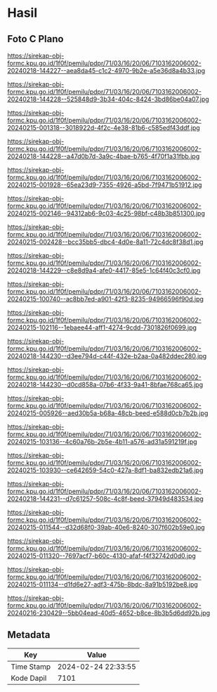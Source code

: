 # Hasil

## Foto C Plano

https://sirekap-obj-formc.kpu.go.id/1f0f/pemilu/pdpr/71/03/16/20/06/7103162006002-20240218-144227--aea8da45-c1c2-4970-9b2e-a5e36d8a4b33.jpg

https://sirekap-obj-formc.kpu.go.id/1f0f/pemilu/pdpr/71/03/16/20/06/7103162006002-20240218-144228--525848d9-3b34-404c-8424-3bd86be04a07.jpg

https://sirekap-obj-formc.kpu.go.id/1f0f/pemilu/pdpr/71/03/16/20/06/7103162006002-20240215-001318--3018922d-4f2c-4e38-81b6-c585edf43ddf.jpg

https://sirekap-obj-formc.kpu.go.id/1f0f/pemilu/pdpr/71/03/16/20/06/7103162006002-20240218-144228--a47d0b7d-3a9c-4bae-b765-4f70f1a31fbb.jpg

https://sirekap-obj-formc.kpu.go.id/1f0f/pemilu/pdpr/71/03/16/20/06/7103162006002-20240215-001928--65ea23d9-7355-4926-a5bd-7f9471b51912.jpg

https://sirekap-obj-formc.kpu.go.id/1f0f/pemilu/pdpr/71/03/16/20/06/7103162006002-20240215-002146--94312ab6-9c03-4c25-98bf-c48b3b851300.jpg

https://sirekap-obj-formc.kpu.go.id/1f0f/pemilu/pdpr/71/03/16/20/06/7103162006002-20240215-002428--bcc35bb5-dbc4-4d0e-8a11-72c4dc8f38d1.jpg

https://sirekap-obj-formc.kpu.go.id/1f0f/pemilu/pdpr/71/03/16/20/06/7103162006002-20240218-144229--c8e8d9a4-afe0-4417-85e5-1c64f40c3cf0.jpg

https://sirekap-obj-formc.kpu.go.id/1f0f/pemilu/pdpr/71/03/16/20/06/7103162006002-20240215-100740--ac8bb7ed-a901-42f3-8235-94966596f90d.jpg

https://sirekap-obj-formc.kpu.go.id/1f0f/pemilu/pdpr/71/03/16/20/06/7103162006002-20240215-102116--1ebaee44-aff1-4274-9cdd-7301826f0699.jpg

https://sirekap-obj-formc.kpu.go.id/1f0f/pemilu/pdpr/71/03/16/20/06/7103162006002-20240218-144230--d3ee794d-c44f-432e-b2aa-0a482ddec280.jpg

https://sirekap-obj-formc.kpu.go.id/1f0f/pemilu/pdpr/71/03/16/20/06/7103162006002-20240218-144230--d0cd858a-07b6-4f33-9a41-8bfae768ca65.jpg

https://sirekap-obj-formc.kpu.go.id/1f0f/pemilu/pdpr/71/03/16/20/06/7103162006002-20240215-005926--aed30b5a-b68a-48cb-beed-e588d0cb7b2b.jpg

https://sirekap-obj-formc.kpu.go.id/1f0f/pemilu/pdpr/71/03/16/20/06/7103162006002-20240215-103136--4c60a76b-2b5e-4b11-a576-ad31a591219f.jpg

https://sirekap-obj-formc.kpu.go.id/1f0f/pemilu/pdpr/71/03/16/20/06/7103162006002-20240215-103930--ce642659-54c0-427a-8df1-ba832edb21a6.jpg

https://sirekap-obj-formc.kpu.go.id/1f0f/pemilu/pdpr/71/03/16/20/06/7103162006002-20240218-144231--d7c61257-508c-4c8f-beed-37949d483534.jpg

https://sirekap-obj-formc.kpu.go.id/1f0f/pemilu/pdpr/71/03/16/20/06/7103162006002-20240215-011544--d32d68f0-39ab-40e6-8240-307f602b59e0.jpg

https://sirekap-obj-formc.kpu.go.id/1f0f/pemilu/pdpr/71/03/16/20/06/7103162006002-20240215-011320--7697acf7-b60c-4130-afaf-f4f32742d0d0.jpg

https://sirekap-obj-formc.kpu.go.id/1f0f/pemilu/pdpr/71/03/16/20/06/7103162006002-20240215-011134--d1fd6e27-adf3-475b-8bdc-8a91b5192be8.jpg

https://sirekap-obj-formc.kpu.go.id/1f0f/pemilu/pdpr/71/03/16/20/06/7103162006002-20240216-230429--5bb04ead-40d5-4652-b8ce-8b3b5d6dd92b.jpg


## Metadata

| Key        | Value               |
| ---------- | ------------------- |
| Time Stamp | 2024-02-24 22:33:55 |
| Kode Dapil | 7101                |




